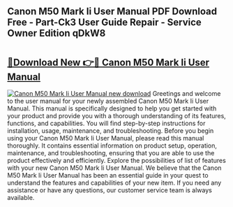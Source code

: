 ## Canon M50 Mark Ii User Manual PDF Download Free - Part-Ck3 User Guide Repair - Service Owner Edition qDkW8

# <h2><a href="http://bc15525.oget.top/?id=Canon+M50+Mark+Ii+User+Manual">🔗Download New 👉🔴 Canon M50 Mark Ii User Manual</a></h2>

[![Canon M50 Mark Ii User Manual new download](https://i.imgur.com/5g1atiW.png)](http://bc15525.oget.top/?id=Canon+M50+Mark+Ii+User+Manual)
Greetings and welcome to the user manual for your newly assembled Canon M50 Mark Ii User Manual. This manual is specifically designed to help you get started with your product and provide you with a thorough understanding of its features, functions, and capabilities. You will find step-by-step instructions for installation, usage, maintenance, and troubleshooting. Before you begin using your Canon M50 Mark Ii User Manual, please read this manual thoroughly. It contains essential information on product setup, operation, maintenance, and troubleshooting, ensuring that you are able to use the product effectively and efficiently. Explore the possibilities of list of features with your new Canon M50 Mark Ii User Manual. We believe that the Canon M50 Mark Ii User Manual has been an essential guide in your quest to understand the features and capabilities of your new item. If you need any assistance or have any questions, our customer service team is always available.
